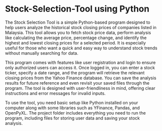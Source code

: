 # Stock-Selection-Tool using Python
The Stock Selection Tool is a simple Python-based program designed to help users analyze the historical stock closing prices of companies listed in Malaysia. This tool allows you to fetch stock price data, perform analysis like calculating the average price, percentage change, and identify the highest and lowest closing prices for a selected period. It is especially useful for those who want a quick and easy way to understand stock trends without manually searching for data.

This program comes with features like user registration and login to ensure only authorized users can access it. Once logged in, you can enter a stock ticker, specify a date range, and the program will retrieve the relevant closing prices from the Yahoo Finance database. You can save the analysis results for future reference and even revisit your saved files through the program. The tool is designed with user-friendliness in mind, offering clear instructions and error messages for invalid inputs.

To use the tool, you need basic setup like Python installed on your computer along with some libraries such as YFinance, Pandas, and OpenPyXL. The project folder includes everything you need to run the program, including files for storing user data and saving your stock analysis.
